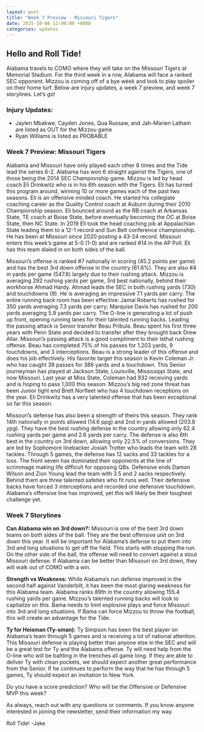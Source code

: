 ```yaml
---
layout: post
title: "Week 7 Preview - Missouri Tigers"
date: 2025-10-08 12:00:00 +0000
categories: updates
---
```


## Hello and Roll Tide!

Alabama travels to COMO where they will take on the Missouri Tigers at Memorial Stadium. For the third week in a row, Alabama will face a ranked SEC opponent. Mizzou is coming off of a bye week and look to play spoiler on their home turf. Below are injury updates, a week 7 preview, and week 7 storylines. Let’s go!


### **Injury Updates:**
-   Jaylen Mbakwe, Cayden Jones, Qua Russaw, and Jah-Marien Latham are listed as OUT for the Mizzou game
-   Ryan Williams is listed as PROBABLE


### **Week 7 Preview: Missouri Tigers**

Alabama and Missouri have only played each other 8 times and the Tide lead the series 6-2. Alabama has won 6 straight against the Tigers, one of those being the 2014 SEC Championship game. Mizzou is led by head coach Eli Drinkwitz who is in his 6th season with the Tigers. Eli has turned this program around, winning 10 or more games each of the past two seasons. Eli is an offensive minded coach. He started his collegiate coaching career as the Quality Control coach at Auburn during their 2010 Championship season. Eli bounced around as the RB coach at Arkansas State, TE coach at Boise State, before eventually becoming the OC at Boise State, then NC State. In 2019 Eli took the head coaching job at Appalachian State leading them to a 12-1 record and Sun Belt conference championship. He has been at Missouri since 2020 posting a 43-24 record. Missouri enters this week’s game at 5-0 (1-0) and are ranked #14 in the AP Poll. Eli has this team dialed in on both sides of the ball.

Missouri’s offense is ranked #7 nationally in scoring (45.2 points per game) and has the best 3rd down offense in the country (61.6%). They are also #4 in yards per game (547.6) largely due to their rushing attack. Mizzou is averaging 292 rushing yards per game, 3rd best nationally, behind their workhorse Ahmad Hardy. Ahmad leads the SEC in both rushing yards (730) and touchdowns (9). He is averaging an impressive 7.1 yards per carry. The entire running back room has been effective: Jamal Roberts has rushed for 350 yards averaging 7.3 yards per carry; Marquise Davis has rushed for 200 yards averaging 5.9 yards per carry. The O-line is generating a lot of push up front, opening running lanes for their talented running backs. Leading the passing attack is Senior transfer Beau Pribula. Beau spent his first three years with Penn State and decided to transfer after they brought back Drew Allar. Missouri’s passing attack is a good compliment to their lethal rushing offense. Beau has completed 75% of his passes for 1,203 yards, 9 touchdowns, and 3 interceptions. Beau is a strong leader of this offense and does his job effectively. His favorite target this season is Kevin Coleman Jr. who has caught 39 passes for 386 yards and a touchdown. This Senior journeyman has played at Jackson State, Louisville, Mississippi State, and now Missouri. Last year at Miss State, Coleman had 932 receiving yards and is hoping to pass 1,000 this season. Mizzou’s big red zone threat has been Junior tight end Brett Norfleet who has 4 touchdown receptions on the year. Eli Drinkwitz has a very talented offense that has been exceptional so far this season.

Missouri’s defense has also been a strength of theirs this season. They rank 14th nationally in points allowed (14.6 ppg) and 2nd in yards allowed (203.8 ypg). They have the best rushing defense in the country allowing only 62.4 rushing yards per game and 2.6 yards per carry.  The defense is also 6th best in the country on 3rd down, allowing only 22.5% of conversions. They are led by Sophomore linebacker Josiah Trotter who leads the team with 28 tackles. Through 5 games, the defense has 12 sacks and 33 tackles for a loss. The front seven has dominated their opponents at the line of scrimmage making life difficult for opposing QBs. Defensive ends Damon Wilson and Zion Young lead the team with 3.5 and 2 sacks respectively. Behind them are three talented safeties who fit runs well. Their defensive backs have forced 3 interceptions and recorded one defensive touchdown. Alabama’s offensive line has improved, yet this will likely be their toughest challenge yet.


### **Week 7 Storylines**

**Can Alabama win on 3rd down?:** Missouri is one of the best 3rd down teams on both sides of the ball. They are the best offensive unit on 3rd down this year. It will be important for Alabama’s defense to put them into 3rd and long situations to get off the field. This starts with stopping the run. On the other side of the ball, the offense will need to convert against a stout Missouri defense. If Alabama can be better than Missouri on 3rd down, they will walk out of COMO with a win.

**Strength vs Weakness:** While Alabama’s run defense improved in the second half against Vanderbilt, it has been the most glaring weakness for this Alabama team. Alabama ranks 89th in the country allowing 155.4 rushing yards per game. Mizzou’s talented running backs will look to capitalize on this. Bama needs to limit explosive plays and force Missouri into 3rd and long situations. If Bama can force Mizzou to throw the football, this will create an advantage for the Tide.

**Ty for Heisman (Ty-sman):** Ty Simpson has been the best player on Alabama’s team through 5 games and is receiving a lot of national attention. This Missouri defense is playing better than anyone else in the SEC and will be a great test for Ty and the Alabama offense. Ty will need help from the O-line who will be battling in the trenches all game long. If they are able to deliver Ty with clean pockets, we should expect another great performance from the Senior. If he continues to perform the way that he has through 5 games, Ty should expect an invitation to New York.


Do you have a score prediction? Who will be the Offensive or Defensive MVP this week?

As always, reach out with any questions or comments. If you know anyone interested in joining the newsletter, send their information my way.

Roll Tide!
-Jake
